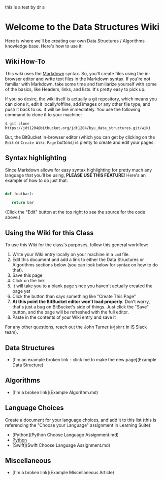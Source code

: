 this is a test by dr a

# Welcome to the Data Structures Wiki

Here is where we'll be creating our own Data Structures / Algorithms knowledge base. Here's how to use it: 

## Wiki How-To

This wiki uses the [Markdown](http://daringfireball.net/projects/markdown/) syntax. So, you'll create files using the in-browser editor and write text files in the Markdown syntax. If you're not familiar with Markdown, take some time and familiarize yourself with some of the basics, like Headers, links, and lists. It's pretty easy to pick up. 

If you so desire, the wiki itself is actually a git repository, which means you can clone it, edit it locally/offline, add images or any other file type, and push it back to us. It will be live immediately. You use the following command to clone it to your machine: 

```
$ git clone https://jdt1204@bitbucket.org/jdt1204/byu_data_structures.git/wiki
```

But, the BitBucket in-browser editor (which you can get by clicking on the `Edit` or `Create Wiki Page` buttons) is plenty to create and edit your pages. 

## Syntax highlighting

Since Markdown allows for easy syntax highlighting for pretty much any language that you'll be using, **PLEASE USE THIS FEATURE**! Here's an example of how to do just that: 

```python

def foo(bar):

   return bar

```

(Click the "Edit" button at the top right to see the source for the code above.)

## Using the Wiki for this Class

To use this Wiki for the class's purposes, follow this general workflow: 

1. Write your Wiki entry locally on your machine in a `.md` file. 
2. Edit this document and add a link to either the Data Structures or Algorithms sections below (you can look below for syntax on how to do that). 
3. Save this page
4. Click on the link
5. It will take you to a blank page since you haven't actually created the page yet
6. Click the button than says something like "Create This Page"
7. **At this point the BitBucket editor won't load properly.** Don't worry, that's just a bug on BitBucket's side of things. Just click the "Save" button, and the page will be refreshed with the full editor. 
8. Paste in the contents of your Wiki entry and save it

For any other questions, reach out the John Turner (`@johnt` in IS Slack team). 

## Data Structures

- [I'm an example broken link - click me to make the new page](Example Data Structure)

## Algorithms

- [I'm a broken link](Example Algorithm.md)

## Language Choices

Create a document for your language choices, and add it to this list (this is referencing the "Choose your Language" assignment in Learning Suite): 

- [Python](Python Choose Language Assignment.md)
- [Python](Everything_Python.md)
- [Swift](Swift Choose Language Assignment.md)

## Miscellaneous

- [I'm a broken link](Example Miscellaneous Article)